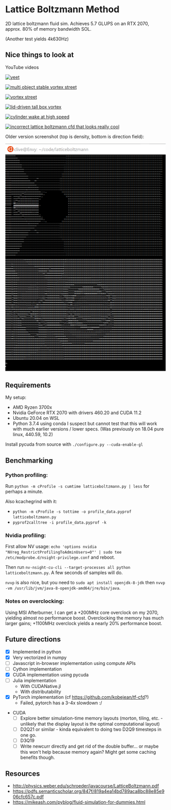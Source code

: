 Lattice Boltzmann Method
========================

2D lattice boltzmann fluid sim. Achieves 5.7 GLUPS on an RTX 2070, approx. 80% of memory bandwidth SOL.

(Another test yields 4k630Hz)

## Nice things to look at

YouTube videos

[![yeet](https://img.youtube.com/vi/7rvzD-67sXk/0.jpg)](https://youtu.be/7rvzD-67sXk)

[![multi object stable vortex street](https://img.youtube.com/vi/H8pB7ErPXnw/0.jpg)](https://youtu.be/H8pB7ErPXnw)

[![vortex street](https://img.youtube.com/vi/Fo-gbRbTyIc/0.jpg)](https://youtu.be/Fo-gbRbTyIc)

[![lid-driven tall box vortex](https://img.youtube.com/vi/J1pS6P-js0o/0.jpg)](https://youtu.be/J1pS6P-js0o)

[![cylinder wake at high speed](https://img.youtube.com/vi/wsfL2LaHcFE/0.jpg)](https://youtu.be/wsfL2LaHcFE)

[![incorrect lattice boltzmann cfd that looks really cool](https://img.youtube.com/vi/b8ZVsETpFUE/0.jpg)](https://www.youtube.com/watch?v=b8ZVsETpFUE)

Older version screenshot (top is density, bottom is direction field):

![screenshot](screenshot.png)

## Requirements

My setup:
- AMD Ryzen 3700x
- Nvidia GeForce RTX 2070 with drivers 460.20 and CUDA 11.2
- Ubuntu 20.04 on WSL
- Python 3.7.4 using conda
I suspect but cannot test that this will work with much earlier versions / lower specs. (Was previously on 18.04 pure linux, 440.59, 10.2)

Install pycuda from source with `./configure.py --cuda-enable-gl`


## Benchmarking

### Python profiling:
Run `python -m cProfile -s cumtime latticeboltzmann.py | less` for perhaps a minute.

Also kcachegrind with it:
  - `python -m cProfile -s tottime -o profile_data.pyprof latticeboltzmann.py`
  - `pyprof2calltree -i profile_data.pyprof -k`

### Nvidia profiling:
First allow NV usage: `echo 'options nvidia "NVreg_RestrictProfilingToAdminUsers=0"' | sudo tee /etc/modprobe.d/nsight-privilege.conf` and reboot.

Then run `nv-nsight-cu-cli --target-processes all python latticeboltzmann.py`. A few seconds of samples will do.

`nvvp` is also nice, but you need to `sudo apt install openjdk-8-jdk` then `nvvp -vm /usr/lib/jvm/java-8-openjdk-amd64/jre/bin/java`.

### Notes on overclocking:
Using MSI Afterburner, I can get a +200MHz core overclock on my 2070, yielding almost no performance boost. Overclocking the memory has much larger gains; +1100MHz overclock yields a nearly 20% performance boost.

## Future directions
- [x] Implemented in python
- [x] Very vectorized in numpy
- [ ] Javascript in-browser implementation using compute APIs
- [ ] Cython implementation
- [x] CUDA implementation using pycuda
- [ ] Julia implementation
  - With CUDANative.jl
  - With distributability
- [x] PyTorch implementation (cf https://github.com/kobejean/tf-cfd?)
  - Failed, pytorch has a 3-4x slowdown :/
- CUDA
  - [ ] Explore better simulation-time memory layouts (morton, tiling, etc. - unlikely that the display layout is the optimal computational layout)
  - [ ] D2Q21 or similar - kinda equivalent to doing two D2Q9 timesteps in one go.
  - [ ] D3Q19
  - [ ] Write newcurr directly and get rid of the double buffer... or maybe this won't help because memory again? Might get some caching benefits though.

## Resources
- http://physics.weber.edu/schroeder/javacourse/LatticeBoltzmann.pdf
- https://pdfs.semanticscholar.org/847f/819a4ea14bd789aca8bc88e85e906cfc657c.pdf
- https://mikeash.com/pyblog/fluid-simulation-for-dummies.html

